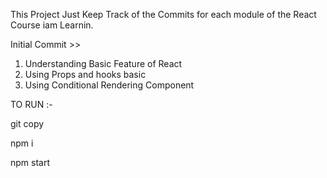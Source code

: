 This Project Just Keep Track of the Commits for each module of the React Course iam Learnin.

Initial Commit >> 
1. Understanding Basic Feature of React  
2. Using Props and hooks basic 
3. Using Conditional Rendering Component

TO RUN :-

git copy 

npm i 

npm start
